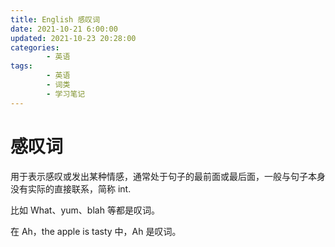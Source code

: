 ```yaml
---
title: English 感叹词
date: 2021-10-21 6:00:00
updated: 2021-10-23 20:28:00
categories:
        - 英语
tags:
        - 英语
        - 词类
        - 学习笔记
---
```

# 感叹词

用于表示感叹或发出某种情感，通常处于句子的最前面或最后面，一般与句子本身没有实际的直接联系，简称 int.

比如 What、yum、blah 等都是叹词。

在 Ah，the apple is tasty 中，Ah 是叹词。



 